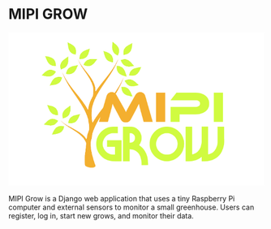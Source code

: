 # MIPI GROW
![](temp_test/static/temp_test/images/mypigrow_logo.png)

MIPI Grow is a Django web application that uses a tiny Raspberry Pi computer and external sensors to monitor a small greenhouse. Users can register, log in, start new grows, and monitor their data.